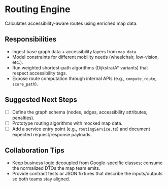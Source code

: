 # Routing Engine

Calculates accessibility-aware routes using enriched map data.

## Responsibilities

- Ingest base graph data + accessibility layers from `map_data`.
- Model constraints for different mobility needs (wheelchair, low-vision, etc.).
- Run weighted shortest-path algorithms (Dijkstra/A* variants) that respect accessibility tags.
- Expose route computation through internal APIs (e.g., `compute_route`, `score_path`).

## Suggested Next Steps

- [ ] Define the graph schema (nodes, edges, accessibility attributes, penalties).
- [ ] Prototype routing algorithms with mocked map data.
- [ ] Add a service entry point (e.g., `routingService.ts`) and document expected request/response payloads.

## Collaboration Tips

- Keep business logic decoupled from Google-specific classes; consume the normalized DTOs the map team emits.
- Provide contract tests or JSON fixtures that describe the inputs/outputs so both teams stay aligned.
